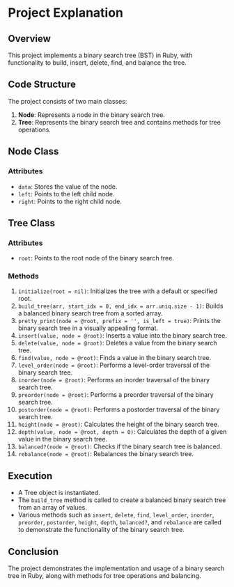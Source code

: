 # Project Explanation

## Overview
This project implements a binary search tree (BST) in Ruby, with functionality to build, insert, delete, find, and balance the tree.

## Code Structure
The project consists of two main classes:
1. **Node**: Represents a node in the binary search tree.
2. **Tree**: Represents the binary search tree and contains methods for tree operations.

## Node Class
### Attributes
- `data`: Stores the value of the node.
- `left`: Points to the left child node.
- `right`: Points to the right child node.

## Tree Class
### Attributes
- `root`: Points to the root node of the binary search tree.

### Methods
1. `initialize(root = nil)`: Initializes the tree with a default or specified root.
2. `build_tree(arr, start_idx = 0, end_idx = arr.uniq.size - 1)`: Builds a balanced binary search tree from a sorted array.
3. `pretty_print(node = @root, prefix = '', is_left = true)`: Prints the binary search tree in a visually appealing format.
4. `insert(value, node = @root)`: Inserts a value into the binary search tree.
5. `delete(value, node = @root)`: Deletes a value from the binary search tree.
6. `find(value, node = @root)`: Finds a value in the binary search tree.
7. `level_order(node = @root)`: Performs a level-order traversal of the binary search tree.
8. `inorder(node = @root)`: Performs an inorder traversal of the binary search tree.
9. `preorder(node = @root)`: Performs a preorder traversal of the binary search tree.
10. `postorder(node = @root)`: Performs a postorder traversal of the binary search tree.
11. `height(node = @root)`: Calculates the height of the binary search tree.
12. `depth(value, node = @root, depth = 0)`: Calculates the depth of a given value in the binary search tree.
13. `balanced?(node = @root)`: Checks if the binary search tree is balanced.
14. `rebalance(node = @root)`: Rebalances the binary search tree.

## Execution
- A Tree object is instantiated.
- The `build_tree` method is called to create a balanced binary search tree from an array of values.
- Various methods such as `insert`, `delete`, `find`, `level_order`, `inorder`, `preorder`, `postorder`, `height`, `depth`, `balanced?`, and `rebalance` are called to demonstrate the functionality of the binary search tree.

## Conclusion
The project demonstrates the implementation and usage of a binary search tree in Ruby, along with methods for tree operations and balancing.

